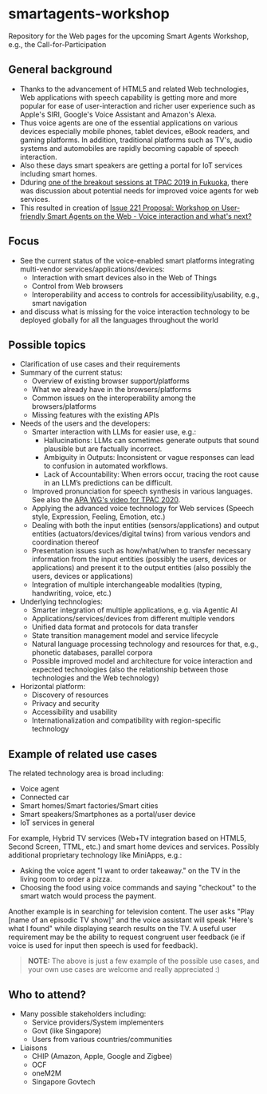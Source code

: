 # smartagents-workshop
Repository for the Web pages for the upcoming Smart Agents Workshop, e.g., the Call-for-Participation

## General background
* Thanks to the advancement of HTML5 and related Web technologies, Web applications with speech capability is getting more and more popular for ease of user-interaction and richer user experience such as Apple's SIRI, Google's Voice Assistant and Amazon's Alexa.
* Thus voice agents are one of the essential applications on various devices especially mobile phones, tablet devices, eBook readers, and gaming platforms. In addition, traditional platforms such as TV's, audio systems and automobiles are rapidly becoming capable of speech interaction.
* Also these days smart speakers are getting a portal for IoT services including smart homes.
* Dduring [one of the breakout sessions at TPAC 2019 in Fukuoka](https://www.w3.org/2019/09/18-voice-minutes.html), there was discussion about potential needs for improved voice agents for web services.
* This resulted in creation of [Issue 221 Proposal: Workshop on User-friendly Smart Agents on the Web - Voice interaction and what's next?](https://github.com/w3c/strategy/issues/221)
 
## Focus
* See the current status of the voice-enabled smart platforms integrating multi-vendor services/applications/devices:
    * Interaction with smart devices also in the Web of Things
    * Control from Web browsers
    * Interoperability and access to controls for accessibility/usability, e.g., smart navigation
* and discuss what is missing for the voice interaction technology to be deployed globally for all the languages throughout the world

 
## Possible topics
* Clarification of use cases and their requirements
* Summary of the current status:   
    * Overview of existing browser support/platforms
    * What we already have in the browsers/platforms
    * Common issues on the interoperability among the browsers/platforms
    * Missing features with the existing APIs
* Needs of the users and the developers:
    * Smarter interaction with LLMs for easier use, e.g.: 
        * Hallucinations: LLMs can sometimes generate outputs that sound plausible but are factually incorrect.
        * Ambiguity in Outputs: Inconsistent or vague responses can lead to confusion in automated workflows.
        * Lack of Accountability: When errors occur, tracing the root cause in an LLM’s predictions can be difficult.
    * Improved pronunciation for speech synthesis in various languages. See also the [APA WG's video for TPAC 2020](https://www.w3.org/2020/10/TPAC/apa-pronunciation.html).
    * Applying the advanced voice technology for Web services (Speech style, Expression, Feeling, Emotion, etc.)
    * Dealing with both the input entities (sensors/applications) and output entities (actuators/devices/digital twins) from various vendors and coordination thereof
    * Presentation issues such as how/what/when to transfer necessary information from the input entities (possibly the users, devices or applications) and present it to the output entities (also possibly the users, devices or applications)
    * Integration of multiple interchangeable modalities (typing, handwriting, voice, etc.)
* Underlying technologies:
    * Smarter integration of multiple applications, e.g. via Agentic AI
    * Applications/services/devices from different multiple vendors
    * Unified data format and protocols for data transfer
    * State transition management model and service lifecycle
    * Natural language processing technology and resources for that, e.g., phonetic databases, parallel corpora
    * Possible improved model and architecture for voice interaction and expected technologies (also the relationship between those technologies and the Web technology)
* Horizontal platform:
    * Discovery of resources
    * Privacy and security
    * Accessibility and usability
    * Internationalization and compatibility with region-specific technology
 
## Example of related use cases
The related technology area is broad including:
 
* Voice agent
* Connected car
* Smart homes/Smart factories/Smart cities
* Smart speakers/Smartphones as a portal/user device
* IoT services in general

For example, Hybrid TV services (Web+TV integration based on HTML5, Second Screen, TTML, etc.) and smart home devices and services. Possibly additional proprietary technology like MiniApps, e.g.:

* Asking the voice agent "I want to order takeaway." on the TV in the living room to order a pizza.
* Choosing the food using voice commands and saying "checkout" to the smart watch would process the payment.

Another example is in searching for television content. The user asks "Play [name of an episodic TV show]" and the voice assistant will speak "Here's what I found" while displaying search results on the TV. A useful user requirement may be the ability to request congruent user feedback (ie if voice is used for input then speech is used for feedback).

> **NOTE:**  The above is just a few example of the possible use cases, and your own use cases are welcome and really appreciated :)

## Who to attend?
* Many possible stakeholders including:
    * Service providers/System implementers
    * Govt (like Singapore)
    * Users from various countries/communities
* Liaisons
    * CHIP (Amazon, Apple, Google and Zigbee)
    * OCF
    * oneM2M
    * Singapore Govtech

<!--
See also the [rendered HTML](https://w3c.github.io/smartagents-workshop/)
-->
